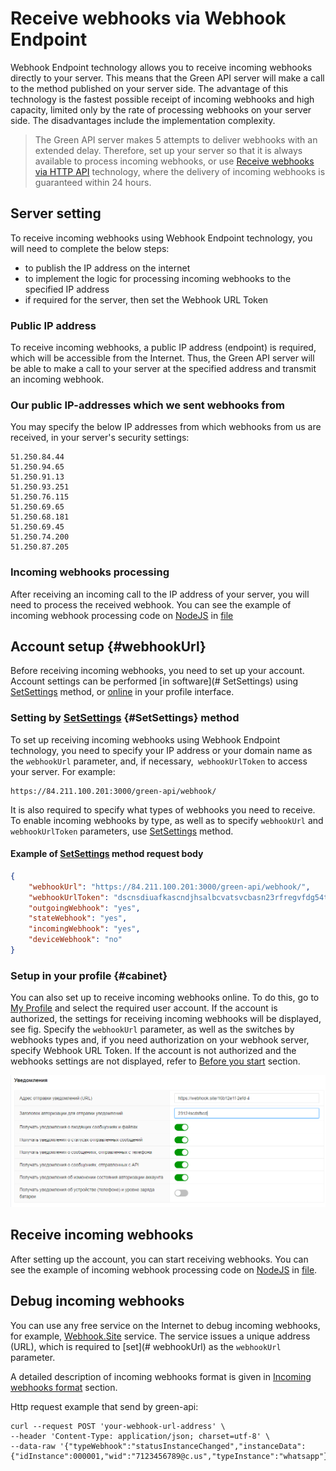 # Receive webhooks via Webhook Endpoint

Webhook Endpoint technology allows you to receive incoming webhooks directly to your server. This means that the Green API server will make a call to the method published on your server side. The advantage of this technology is the fastest possible receipt of incoming webhooks and high capacity, limited only by the rate of processing webhooks on your server side. The disadvantages include the implementation complexity. 

> The Green API server makes 5 attempts to deliver webhooks with an extended delay. Therefore, set up your server so that it is always available to process incoming webhooks, or use [Receive webhooks via HTTP API](technology-http-api.md) technology, where the delivery of incoming webhooks is guaranteed within 24 hours.

## Server setting

To receive incoming webhooks using Webhook Endpoint technology, you will need to complete the below steps:

- to publish the IP address on the internet
- to implement the logic for processing incoming webhooks to the specified IP address
- if required for the server, then set the Webhook URL Token 

### Public IP address

To receive incoming webhooks, a public IP address (endpoint) is required, which will be accessible from the Internet. Thus, the Green API server will be able to make a call to your server at the specified address and transmit an incoming webhook.

### Our public IP-addresses which we sent webhooks from

You may specify the below IP addresses from which webhooks from us are received, in your server's security settings:

```
51.250.84.44
51.250.94.65
51.250.91.13
51.250.93.251
51.250.76.115
51.250.69.65
51.250.68.181
51.250.69.45
51.250.74.200
51.250.87.205
```
### Incoming webhooks processing

After receiving an incoming call to the IP address of your server, you will need to process the received webhook. You can see the example of incoming webhook processing code on [NodeJS](https://nodejs.org) in [file](https://github.com/green-api/whatsapp-api-client/blob/master/examples/ReceiveWebhook.js)

## Account setup {#webhookUrl}

Before receiving incoming webhooks, you need to set up your account. Account settings can be performed [in software](# SetSettings) using [SetSettings](../account/SetSettings.md) method, or [online](#cabinet) in your profile interface.

### Setting by [SetSettings](../account/SetSettings.md) {#SetSettings} method

To set up receiving incoming webhooks using Webhook Endpoint technology, you need to specify your IP address or your domain name as the `webhookUrl` parameter, and, if necessary,` webhookUrlToken` to access your server. For example:

```
https://84.211.100.201:3000/green-api/webhook/
```

It is also required to specify what types of webhooks you need to receive. To enable incoming webhooks by type, as well as to specify `webhookUrl` and` webhookUrlToken` parameters, use [SetSettings](../account/SetSettings.md) method.

#### Example of [SetSettings](../account/SetSettings.md) method request body

```json
{
    "webhookUrl": "https://84.211.100.201:3000/green-api/webhook/",
    "webhookUrlToken": "dscnsdiuafkascndjhsalbcvatsvcbasn23rfregvfdg54tds",
    "outgoingWebhook": "yes",
    "stateWebhook": "yes",
    "incomingWebhook": "yes",
    "deviceWebhook": "no"
}
```

### Setup in your profile {#cabinet}

You can also set up to receive incoming webhooks online. To do this, go to [My Profile](https://console.green-api.com) and select the required user account. If the account is authorized, the settings for receiving incoming webhooks will be displayed, see fig. Specify the `webhookUrl` parameter, as well as the switches by webhooks types and, if you need authorization on your webhook server, specify Webhook URL Token. If the account is not authorized and the webhooks settings are not displayed, refer to [Before you start](../../before-start.md#qr) section.

![Настройки входящих уведомлений](ru/docs/assets/technology-webhook-endpoint.png)

## Receive incoming webhooks

After setting up the account, you can start receiving webhooks. You can see the example of incoming webhook processing code on [NodeJS](https://nodejs.org) in [file](https://github.com/green-api/whatsapp-api-client/blob/master/examples/ReceiveWebhook.js).

## Debug incoming webhooks

You can use any free service on the Internet to debug incoming webhooks, for example, [Webhook.Site](https://webhook.site/) service. The service issues a unique address (URL), which is required to [set](# webhookUrl) as the `webhookUrl` parameter.

A detailed description of incoming webhooks format is given in [Incoming webhooks format](notifications-format/index.md) section.

Http request example that send by green-api:

```
curl --request POST 'your-webhook-url-address' \
--header 'Content-Type: application/json; charset=utf-8' \
--data-raw '{"typeWebhook":"statusInstanceChanged","instanceData":{"idInstance":000001,"wid":"7123456789@c.us","typeInstance":"whatsapp"},"timestamp":1654553712,"statusInstance":"online"}'
```

